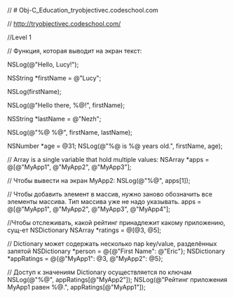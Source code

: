 // # Obj-C_Education_tryobjectivec.codeschool.com

// http://tryobjectivec.codeschool.com/

//Level 1

// Функция, которая выводит на экран текст:

NSLog(@"Hello, Lucy!");

NSString *firstName = @"Lucy";

NSLog(firstName);

NSLog(@"Hello there, %@!", firstName);

NSString *lastName = @"Nezh";

NSLog(@"%@ %@", firstName, lastName);

NSNumber *age = @31;
NSLog(@"%@ is %@ years old.", firstName, age);

// Array is a single variable that hold multiple values:
NSArray *apps = @[@"MyApp1", @"MyApp2", @"MyApp3"];

// Чтобы вывести на экран MyApp2:
NSLog(@"%@", apps[1]);

// Чтобы добавить элемент в массив, нужно заново обозначить все элементы массива. Тип массива уже не надо указывать.
apps = @[@"MyApp1", @"MyApp2", @"MyApp3", @"MyApp4"];

//Чтобы отслеживать, какой рейтинг принадлежит какому приложению, сущ-ет NSDictionary
NSArray *ratings = @[@3, @5];

// Dictionary может содержать несколько пар key/value, разделённых запятой
NSDictionary *person = @{@"First Name": @"Eric"};
NSDictionary *appRatings = @{@"MyApp1": @3, @"MyApp2": @5};

// Доступ к значениям Dictionary осуществляется по ключам
NSLog(@"%@", appRatings[@"MyApp2"]);
NSLog(@"Рейтинг приложения MyApp1 равен %@.", appRatings[@"MyApp1"]);
